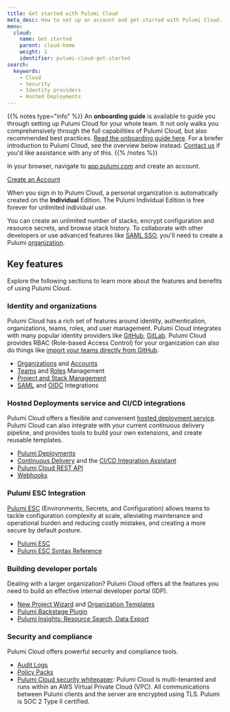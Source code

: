 ```yaml
---
title: Get started with Pulumi Cloud
meta_desc: How to set up an account and get started with Pulumi Cloud.
menu:
  cloud:
    name: Get started
    parent: cloud-home
    weight: 1
    identifier: pulumi-cloud-get-started
search:
  keywords:
    - Cloud
    - Security
    - Identity providers
    - Hosted Deployments
---
```


{{% notes type="info" %}}
An **onboarding guide** is available to guide you through setting up Pulumi Cloud for your whole team. It not only walks you comprehensively through the full capabilities of Pulumi Cloud, but also recommended best practices. [Read the onboarding guide here](./onboarding-guide). For a briefer introduction to Pulumi Cloud, see the overview below instead. [Contact us](/contact) if you'd like assistance with any of this.
{{% /notes %}}

In your browser, navigate to <a href="https://app.pulumi.com" target="_blank">app.pulumi.com</a> and create an account.

<a class="btn btn-secondary" href="https://app.pulumi.com/signup" target="_blank">Create an Account</a>

When you sign in to Pulumi Cloud, a personal organization is automatically
created on the **Individual** Edition. The Pulumi Individual Edition is free forever for unlimited individual use.

You can create an unlimited number of stacks, encrypt configuration and resource secrets, and browse stack history. To collaborate with other developers or use advanced features like [SAML SSO](/docs/pulumi-cloud/access-management/saml/), you'll need to create a Pulumi [organization](/docs/pulumi-cloud/organizations/).

## Key features

Explore the following sections to learn more about the features and benefits of using Pulumi Cloud.

### Identity and organizations

Pulumi Cloud has a rich set of features around identity, authentication, organizations, teams, roles, and user management. Pulumi Cloud integrates with many popular identity providers like [GitHub](/docs/pulumi-cloud/admin/organizations/#github-identity-provider), [GitLab](/docs/pulumi-cloud/admin/organizations/#gitlab-identity-provider). Pulumi Cloud provides RBAC (Role-based Access Control) for your organization can also do things like [import your teams directly from GitHub](/docs/pulumi-cloud/access-management/teams/#github-based-teams).

* [Organizations](/docs/pulumi-cloud/organizations/) and [Accounts](/docs/pulumi-cloud/accounts/)
* [Teams](/docs/pulumi-cloud/access-management/teams/) and [Roles](/docs/pulumi-cloud/organizations/#organization-roles) Management
* [Project and Stack Management](/docs/pulumi-cloud/projects-and-stacks/)
* [SAML](/docs/pulumi-cloud/access-management/saml/) and [OIDC](/docs/pulumi-cloud/oidc/) Integrations

### Hosted Deployments service and CI/CD integrations

Pulumi Cloud offers a flexible and convenient [hosted deployment service](/docs/pulumi-cloud/deployments/). Pulumi Cloud can also integrate with your current continuous delivery pipeline, and provides tools to build your own extensions, and create reusable templates.

* [Pulumi Deployments](/docs/pulumi-cloud/deployments/)
* [Continuous Delivery](/docs/using-pulumi/continuous-delivery/) and the [CI/CD Integration Assistant](/docs/pulumi-cloud/deployments/ci-cd-integration-assistant/)
* [Pulumi Cloud REST API](/docs/pulumi-cloud/cloud-rest-api/)
* [Webhooks](/docs/pulumi-cloud/webhooks/)

### Pulumi ESC Integration

[Pulumi ESC](/docs/esc/) (Environments, Secrets, and Configuration) allows teams to tackle configuration complexity at scale, alleviating maintenance and operational burden and reducing costly mistakes, and creating a more secure by default posture.

* [Pulumi ESC](/docs/esc/)
* [Pulumi ESC Syntax Reference](/docs/esc/reference/)

### Building developer portals

Dealing with a larger organization? Pulumi Cloud offers all the features you need to build an effective internal developer portal (IDP).

* [New Project Wizard](/docs/pulumi-cloud/developer-portals/new-project-wizard) and [Organization Templates](/docs/pulumi-cloud/developer-portals/templates)
* [Pulumi Backstage Plugin](/docs/pulumi-cloud/developer-portals/backstage)
* [Pulumi Insights: Resource Search, Data Export](/docs/intro/insights)

### Security and compliance

Pulumi Cloud offers powerful security and compliance tools.

* [Audit Logs](/docs/pulumi-cloud/audit-logs/)
* [Policy Packs](/docs/using-pulumi/crossguard/configuration/)
* [Pulumi Cloud security whitepaper](/security/pulumi-cloud-security-whitepaper.pdf): Pulumi Cloud is multi-tenanted and runs within an AWS Virtual Private Cloud (VPC). All communications between Pulumi clients and the server are encrypted using TLS. Pulumi is SOC 2 Type II certified.
